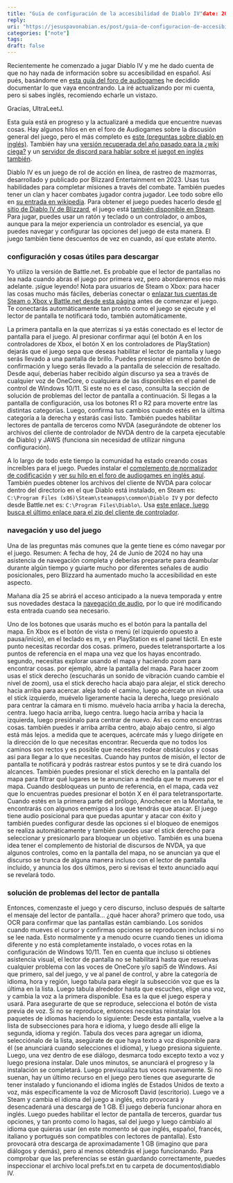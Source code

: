 ```yaml
---
title: "Guía de configuración de la accesibilidad de Diablo IV"date: 2024-06-24T18:00:+02:00
reply:
uri: "https://jesuspavonabian.es/post/guia-de-configuracion-de-accesibilidad-de-diablo-iv"
categories: ["note"]
tags:
draft: false
---
```


Recientemente he comenzado a jugar Diablo IV y me he dado cuenta de que no hay nada de información sobre su accesibilidad en español.
Así pués, basándome en [esta guía del foro de audiogames](https://forum.audiogames.net/topic/53635/diablo-iv-getting-started-totally-blind-players/) he decidido documentar lo que vaya encontrando. La iré actualizando por mi cuenta, pero si sabes inglés, recomiendo echarle un vistazo.

Gracias, UltraLeetJ.

Esta guía está en progreso y la actualizaré a medida que encuentre nuevas cosas. Hay algunos hilos en en el foro de Audiogames sobre la discusión general del juego, pero el más completo es [este (preguntas sobre diablo en inglés)](https://forum.audiogames.net/topic/48574/diablo-questions/). También hay una [versión recuperada del año pasado para la ¿wiki ciega?](https://web.archive.org/web/20230620085008/https://diablo-iv-blind-accessibility-resource.fandom.com/wiki/Diablo_IV_Blind_Accessibility_Resource_Wiki) y un [servidor de discord para hablar sobre el juegot en inglés también](https://discord.gg/mrFkV6SVYw).

Diablo IV es un juego de rol de acción en línea, de rastreo de mazmorras, desarrollado y publicado por Blizzard Entertainment en 2023. Usas tus habilidades para completar misiones a través del combate. También puedes tener un clan y hacer combates jugador contra jugador. Lee todo sobre ello en [su entrada en wikipedia](https://en.wikipedia.org/wiki/Diablo_IV). Para obtener el juego puedes hacerlo desde [el sitio de Diablo IV de Blizzard](https://diablo4.blizzard.com/), el juego está [también disponible en Steam](https://store.steampowered.com/app/2344520/Diablo_IV/). Para jugar, puedes usar un ratón y teclado o un controlador, o ambos, aunque para la mejor experiencia un controlador es esencial, ya que puedes navegar y configurar las opciones del juego de esta manera. El juego también tiene descuentos de vez en cuando, así que estate atento.

### configuración y cosas útiles para descargar

Yo utilizo la versión de Battle.net. Es probable que el lector de pantallas no lea nada cuando abras el juego por primera vez, pero abordaremos eso más adelante. ¡sigue leyendo!
Nota para usuarios de Steam o Xbox: para hacer las cosas mucho más fáciles, deberías conectar o [enlazar tus cuentas de Steam o Xbox y Battle.net desde esta página](https://account.blizzard.com/connections) antes de comenzar el juego. Te conectarás automáticamente tan pronto como el juego se ejecute y el lector de pantalla te notificará todo, también automáticamente.

La primera pantalla en la que aterrizas si ya estás conectado es el lector de pantalla para el juego. Al presionar confirmar aquí (el botón A en los controladores de Xbox, el botón X en los controladores de PlayStation) dejarás que el juego sepa que deseas habilitar el lector de pantalla y luego serás llevado a una pantalla de brillo. Puedes presionar el mismo botón de confirmación y luego serás llevado a la pantalla de selección de resaltado. Desde aquí, deberías haber recibido algún discurso ya sea a través de cualquier voz de OneCore, o cualquiera de las disponibles en el panel de control de Windows 10/11. Si este no es el caso, consulta la sección de solución de problemas del lector de pantalla a continuación.
Si llegas a la pantalla de configuración, usa los botones R1 o R2 para moverte entre las distintas categorías. Luego, confirma tus cambios cuando estés en la última categoría a la derecha y estarás casi listo. También puedes habilitar lectores de pantalla de terceros como NVDA (asegurándote de obtener los archivos del cliente de controlador de NVDA dentro de la carpeta ejecutable de Diablo) y JAWS (funciona sin necesidad de utilizar ninguna configuración).

A lo largo de todo este tiempo la comunidad ha estado creando cosas increíbles para el juego. Puedes instalar el [complemento de normalizador de codificación](https://cloud.tiflo-games.ru/s/XqtenYdado83CWy) y [ver su hilo en el foro de audiogames en inglés aquí](https://forum.audiogames.net/topic/52685/fix-broken-encoding-in-diablo-iv-for-nonenglish-players). También puedes obtener los archivos del cliente de NVDA para colocar dentro del directorio en el que Diablo está instalado, en Steam es: `C:\Program Files (x86)\Steam\steamapps\common\Diablo IV` y por defecto desde Battle.net es: `C:\Program Files\Diablo\`. Usa [este enlace, luego busca el último enlace para el zip del cliente de controlador](https://www.nvaccess.org/files/nvda/releases/stable/).

### navegación y uso del juego

Una de las preguntas más comunes que la gente tiene es cómo navegar por el juego. Resumen: A fecha de hoy, 24 de Junio de 2024 no hay una asistencia de navegación completa y deberías prepararte para deambular durante algún tiempo y guiarte mucho por diferentes señales de audio posicionales, pero Blizzard ha aumentado mucho la accesibilidad en este aspecto.

Mañana día 25 se abrirá el acceso anticipado a la nueva temporada y entre sus novedades destaca la [navegación de audio](https://news.blizzard.com/en-us/diablo4/24111472/the-diablo-iv-season-5-ptr-what-you-need-to-know), por lo que iré modificando esta entrada cuando sea necesario.

Uno de los botones que usarás mucho es el botón para la pantalla del mapa. En Xbox es el botón de vista o menú (el izquierdo opuesto a pausa/inicio), en el teclado es m, y en PlayStation es el panel táctil. En este punto necesitas recordar dos cosas. primero, puedes teletransportarte a los puntos de referencia en el mapa una vez que los hayas encontrado. segundo, necesitas explorar usando el mapa y haciendo zoom para encontrar cosas. por ejemplo, abre la pantalla del mapa. Para hacer zoom usas el stick derecho (escucharás un sonido de vibración cuando cambie el nivel de zoom), usa el stick derecho hacia abajo para alejar, el stick derecho hacia arriba para acercar. aleja todo el camino, luego acércate un nivel. usa el stick izquierdo, muévelo ligeramente hacia la derecha, luego presiónalo para centrar la cámara en ti mismo. muévelo hacia arriba y hacia la derecha, centra. luego hacia arriba, luego centra. luego hacia arriba y hacia la izquierda, luego presiónalo para centrar de nuevo. Así es como encuentras cosas. también puedes ir arriba arriba centro, abajo abajo centro, si algo está más lejos. a medida que te acerques, acércate más y luego dirígete en la dirección de lo que necesitas encontrar. Recuerda que no todos los caminos son rectos y es posible que necesites rodear obstáculos y cosas así para llegar a lo que necesitas. Cuando hay puntos de misión, el lector de pantalla te notificará y podrás rastrear estos puntos y se te dirá cuando los alcances. También puedes presionar el stick derecho en la pantalla del mapa para filtrar qué lugares se te anuncian a medida que te mueves por el mapa. Cuando desbloqueas un punto de referencia, en el mapa, cada vez que lo encuentras puedes presionar el botón X en él para teletransportarte. Cuando estés en la primera parte del prólogo, Anochecer en la Montaña, te encontrarás con algunos enemigos a los que tendrás que atacar. El juego tiene audio posicional para que puedas apuntar y atacar con éxito y también puedes configurar desde las opciones si el bloqueo de enemigos se realiza automáticamente y también puedes usar el stick derecho para seleccionar y presionarlo para bloquear un objetivo. También es una buena idea tener el complemento de historial de discursos de NVDA, ya que algunos controles, como en la pantalla del mapa, no se anuncian ya que el discurso se trunca de alguna manera incluso con el lector de pantalla incluido, y anuncia los dos últimos, pero si revisas el texto anunciado aquí se revelará todo.

### solución de problemas del lector de pantalla

Entonces, comenzaste el juego y cero discurso, incluso después de saltarte el mensaje del lector de pantalla... ¿qué hacer ahora? primero que todo, usa OCR para confirmar que las pantallas están cambiando. Los sonidos cuando mueves el cursor y confirmas opciones se reproducen incluso si no se lee nada.
Esto normalmente y a menudo ocurre cuando tienes un idioma diferente y no está completamente instalado, o voces rotas en la configuración de Windows 10/11. Ten en cuenta que incluso si obtienes asistencia visual, el lector de pantalla no se habilitará hasta que resuelvas cualquier problema con las voces de OneCore y/o sapi5 de Windows.
Así que primero, sal del juego, y ve al panel de control, y abre la categoría de idioma, hora y región, luego tabula para elegir la subsección voz que es la última en la lista. Luego tabula alrededor hasta que escuches, elige una voz, y cambia la voz a la primera disponible. Esa es la que el juego espera y usará. Para asegurarte de que se reproduce, selecciona el botón de vista previa de voz. Si no se reproduce, entonces necesitas reinstalar los paquetes de idiomas haciendo lo siguiente:
Desde esta pantalla, vuelve a la lista de subsecciones para hora e idioma, y luego desde allí elige la segunda, idioma y región. Tabula dos veces para agregar un idioma, selecciónalo de la lista, asegúrate de que haya texto a voz disponible para él (se anunciará cuando selecciones el idioma), y luego presiona siguiente. Luego, una vez dentro de ese diálogo, desmarca todo excepto texto a voz y luego presiona instalar. Dale unos minutos, se anunciará el progreso y la instalación se completará. Luego previsualiza tus voces nuevamente. Si no suenan, hay un último recurso en el juego pero tienes que asegurarte de tener instalado y funcionando el idioma inglés de Estados Unidos de texto a voz, más específicamente la voz de Microsoft David (escritorio).
Luego ve a Steam y cambia el idioma del juego a inglés, esto provocará y desencadenará una descarga de 1 GB. El juego debería funcionar ahora en inglés. Luego puedes habilitar el lector de pantalla de terceros, guardar tus opciones, y tan pronto como lo hagas, sal del juego y luego cámbialo al idioma que quieras usar (en este momento sé que inglés, español, francés, italiano y portugués son compatibles con lectores de pantalla). Esto provocará otra descarga de aproximadamente 1 GB (imagino que para diálogos y demás), pero al menos obtendrás el juego funcionando. Para comprobar que las preferencias se están guardando correctamente, puedes inspeccionar el archivo local prefs.txt en tu carpeta de documentos\diablo IV.
